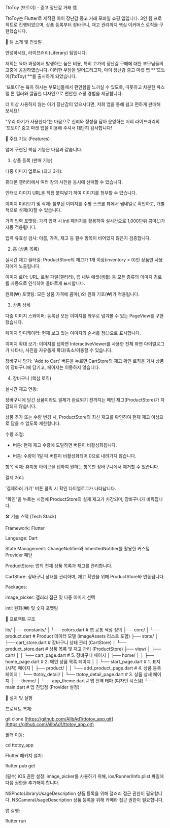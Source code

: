 TtoToy (또토이) - 중고 장난감 거래 앱


TtoToy는 Flutter로 제작된 아이 장난감 중고 거래 모바일 쇼핑 앱입니다. 3인 팀 프로젝트로 진행되었으며, 상품 등록부터 장바구니, 재고 관리까지 핵심 이커머스 로직을 구현했습니다.

👋 팀 소개 및 인삿말

안녕하세요, 라이프러리(Liferary) 팀입니다.

저희는 육아 과정에서 발생하는 높은 비용, 특히 고가의 장난감 구매에 대한 부모님들의 고충에 공감하였습니다. 이러한 부담을 덜어드리고자, 아이 장난감 중고 마켓 앱 **'또토이(TtoToy)'**를 출시하게 되었습니다.

'또토이'는 육아 하시는 부모님들께서 편안함을 느끼실 수 있도록, 따뜻하고 차분한 파스텔 톤 컬러와 깔끔한 디자인으로 편안한 쇼핑 경험을 제공합니다.

더 이상 사용하지 않는 아기 장난감이 있으시다면, 저희 앱을 통해 쉽고 편하게 판매해 보세요!

"우리 아기가 사용한다"는 마음으로 신뢰와 정성을 담아 운영하는 저희 라이프러리의 '또토이' 중고 마켓 앱을 이용해 주셔서 대단히 감사합니다!

📱 주요 기능 (Features)

앱에 구현된 핵심 기능은 다음과 같습니다.

1. 상품 등록 (판매 기능)

다중 이미지 업로드 (최대 3개):

휴대폰 갤러리에서 여러 장의 사진을 동시에 선택할 수 있습니다.

인터넷 이미지 URL을 직접 붙여넣기 하여 이미지를 첨부할 수 있습니다.

이미지 미리보기 및 삭제: 첨부된 이미지를 수평 스크롤 뷰에서 썸네일로 확인하고, 개별적으로 삭제(X)할 수 있습니다.

가격 입력 포맷팅: 가격 입력 시 intl 패키지를 활용하여 실시간으로 1,000단위 콤마(,)가 자동 적용됩니다.

입력 유효성 검사: 이름, 가격, 재고 등 필수 항목이 비어있지 않은지 검증합니다.

2. 홈 (상품 목록)

실시간 재고 필터링: ProductStore의 재고가 1개 이상(inventory > 0)인 상품만 사용자에게 노출됩니다.

이미지 로더: URL, 로컬 파일(갤러리), 앱 내부 에셋(샘플) 등 모든 종류의 이미지 경로를 자동으로 인식하여 올바르게 표시합니다.

원화(₩) 포맷팅: 모든 상품 가격에 콤마(,)와 원화 기호(₩)가 적용됩니다.

3. 상품 상세

다중 이미지 스와이퍼: 등록된 모든 이미지를 좌우로 넘겨볼 수 있는 PageView를 구현했습니다.

페이지 인디케이터: 현재 보고 있는 이미지의 순서를 점(.)으로 표시합니다.

이미지 확대 보기: 이미지를 탭하면 InteractiveViewer를 사용한 전체 화면 다이얼로그가 나타나, 사진을 자유롭게 확대/축소/이동할 수 있습니다.

장바구니 담기: 'Add to Cart' 버튼을 누르면 CartStore의 재고 확인 로직을 거쳐 상품이 장바구니에 담기고, 페이지는 이동하지 않습니다.

4. 장바구니 (핵심 로직)

실시간 재고 연동:

장바구니에 담긴 상품이라도 결제가 완료되기 전까지는 메인 재고(ProductStore)가 차감되지 않습니다.

상품 추가 또는 수량 변경 시, ProductStore의 최신 재고를 확인하여 현재 재고 이상으로 담을 수 없도록 제한합니다.

수량 조절:

+ 버튼: 현재 재고 수량에 도달하면 버튼이 비활성화됩니다.

- 버튼: 수량이 1일 때 버튼이 비활성화되어 0으로 내려가지 않습니다.

항목 삭제: 휴지통 아이콘을 탭하여 원하는 항목만 장바구니에서 제거할 수 있습니다.

결제 처리:

'결제하러 가기' 버튼 클릭 시 확인 다이얼로그가 나타납니다.

"확인"을 누르는 시점에 ProductStore의 실제 재고가 차감되며, 장바구니가 비워집니다.

🛠️ 기술 스택 (Tech Stack)

Framework: Flutter

Language: Dart

State Management: ChangeNotifier와 InheritedNotifier를 활용한 커스텀 Provider 패턴

ProductStore: 앱의 전체 상품 목록과 재고를 관리합니다.

CartStore: 장바구니 상태를 관리하며, 재고 확인을 위해 ProductStore와 연동됩니다.

Packages:

image_picker: 갤러리 접근 및 다중 이미지 선택

intl: 원화(₩) 및 숫자 포맷팅

📁 프로젝트 구조

lib/
├── constants/
│   └── colors.dart         # 앱 공통 색상 정의
├── core/
│   └── product.dart        # Product 데이터 모델 (imageAssets 리스트 포함)
├── state/
│   ├── cart_store.dart     # 장바구니 상태 관리 (CartStore)
│   └── product_store.dart  # 상품 목록 및 재고 관리 (ProductStore)
├── view/
│   ├── cart/
│   │   └── cart_page.dart  # 5. 장바구니 페이지
│   ├── home/
│   │   ├── home_page.dart  # 2. 메인 상품 목록 페이지
│   │   └── start_page.dart # 1. 표지 (시작) 페이지
│   ├── product/
│   │   └── add_product_page.dart # 4. 상품 등록 페이지
│   └── ttotoy_detail/
│       └── ttotoy_detail_page.dart # 3. 상품 상세 페이지
├── theme/
│   └── app_theme.dart      # 앱 전역 테마 (디자인 시스템)
└── main.dart               # 앱 진입점 (Provider 설정)



🚀 설치 및 실행

프로젝트 복제:

git clone [https://github.com/AllbAd1/ttotoy_app.git](https://github.com/AllbAd1/ttotoy_app.git)


폴더 이동:

cd ttotoy_app


Flutter 패키지 설치:

flutter pub get


(필수) iOS 권한 설정:
image_picker를 사용하기 위해, ios/Runner/Info.plist 파일에 다음 권한을 추가해야 합니다.

<key>NSPhotoLibraryUsageDescription</key>
<string>상품 등록을 위해 갤러리 접근 권한이 필요합니다.</string>
<key>NSCameraUsageDescription</key>
<string>상품 등록을 위해 카메라 접근 권한이 필요합니다.</string>


앱 실행:

flutter run

